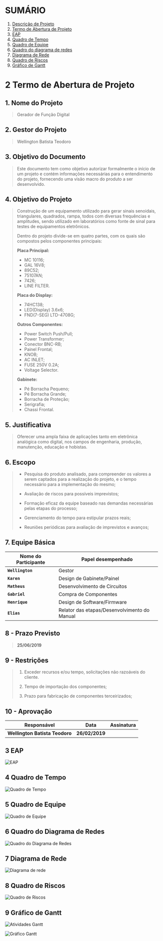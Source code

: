 # SUMÁRIO

1. [Descrição de Projeto](#1-Descrição-de-Projeto)   
2. [Termo de Abertura de Projeto](#2-Termo-de-Abertura-de-Projeto)
3. [EAP](#3-EAP)   
4. [Quadro de Tempo](#4-Quadro-de-Tempo)  
5. [Quadro de Equipe](#5-Quadro-de-Equipe)  
6. [Quadro do diagrama de redes](#6-Quadro-do-Diagrama-de-Redes)  
7. [Diagrama de Rede](#7-Diagrama-de-Rede)  
8. [Quadro de Riscos](#8-Quadro-de-Riscos)  
9. [Gráfico de Gantt](#9-Gráfico-de-Gantt)


# 2 Termo de Abertura de Projeto


## **1. Nome do Projeto**

> Gerador de Função Digital

## **2. Gestor do Projeto**

> Wellington Batista Teodoro

## **3. Objetivo do Documento**

>Este documento tem como objetivo autorizar formalmente o início de um projeto e contém informações necessárias para o entendimento do projeto, fornecendo uma visão macro do produto a ser desenvolvido.

## **4. Objetivo do Projeto**

>Construção de um equipamento utilizado para gerar sinais senoidais, triangulares, quadrados, rampa, todos com diversas frequências e amplitudes, sendo utilizado em laboratórios como fonte de sinal para testes de equipamentos eletrônicos.
>
>Dentro do projeto divide-se em quatro partes, com os quais são compostos pelos componentes principais:
>
>   **Placa Principal:**
>
> -   MC 10116;
> -   GAL 16V8; 
>-   89C52;
>-   75107AN;
>-   7426; 
>-   LINE FILTER.
>
>   **Placa do Display:** 
>   
>-   74HC138; 
>-   LED(Display) 3.6x6; 
>-   FND(7-SEG) LTD-4708G;
>
>**Outros Componentes:**
>
>-   Power Switch Push/Pull;  
>-   Power Transformer;
>-   Conector BNC-RB;  
>-   Painel Frontal;
>-   KNOB;    
>-   AC INLET;   
>-   FUSE 250V 0.2A;  
>-   Voltage Selector.
>
> **Gabinete:**
> 
>-   Pé Borracha Pequeno;    
>-   Pé Borracha Grande;    
>-   Borracha de Proteção;    
>-   Serigrafia;    
>-   Chassi Frontal.

## **5. Justificativa**

>Oferecer uma ampla faixa de aplicações tanto em eletrônica analógica como digital, nos campos de engenharia, produção, manutenção, educação e hobistas.

## **6. Escopo**

>-   Pesquisa do produto analisado, para compreender os valores a serem captados para a realização do projeto, e o tempo necessário para a implementação do mesmo;
>
>-  Avaliação de riscos para possíveis imprevistos;
>  
>-  Formação eficaz da equipe baseado nas demandas necessárias pelas etapas do processo;
>     
>-  Gerenciamento do tempo para estipular prazos reais;
>
>-   Reuniões periódicas para avaliação de imprevistos e avanços;

## **7. Equipe Básica**


|**Nome do Participante**|**Papel desempenhado**                           |
|------------------------|-------------------------------------------------|
|**`Wellington`**            |Gestor                  					   |
|**`Karen`**      			 |Design de Gabinete/Painel           		   |
|**`Matheus`**	  			 |Desenvolvimento de Circuitos				   |
|**`Gabriel`**    			 |Compra de Componentes           			   |
|**`Henrique`**   			 |Design de Software/Firmware            	   |
|**`Elias`**	  			 |Relator das etapas/Desenvolvimento do Manual |


## **8 - Prazo Previsto**

>**25/06/2019**

## **9 - Restrições**

>1. Exceder recursos e/ou tempo, solicitações não razoáveis do cliente.
>
>2. Tempo de importação dos componentes;
>
>3. Prazo para fabricação de componentes terceirizados;

## **10 - Aprovação**


|**Responsável** |**Data**                       |**Assinatura**               |
|----------------|-------------------------------|-----------------------------|
|**Wellington Batista Teodoro**|**26/02/2019**   |                             |


## 3 EAP

![EAP](https://github.com/LPAE/pje_tec_19_1/blob/master/WellingtonBTeodoro/diretorio_imagens/EAP.jpg)

## 4 Quadro de Tempo

![Quadro de Tempo](https://github.com/LPAE/pje_tec_19_1/blob/master/WellingtonBTeodoro/diretorio_imagens/quadro_de_Tempo.jpg)

## 5 Quadro de Equipe

![Quadro de Equipe](https://github.com/LPAE/pje_tec_19_1/blob/master/WellingtonBTeodoro/diretorio_imagens/quadro_de_Equipe.jpg)

## 6 Quadro do Diagrama de Redes

![Quadro do Diagrama de Redes](https://github.com/LPAE/pje_tec_19_1/blob/master/WellingtonBTeodoro/diretorio_imagens/diagrama_de_rede_quadro.jpg)

## 7 Diagrama de Rede

![Diagrama de rede](https://github.com/LPAE/pje_tec_19_1/blob/master/WellingtonBTeodoro/diretorio_imagens/diagrama_de_rede.jpg)

## 8 Quadro de Riscos  

![Quadro de Riscos](https://github.com/LPAE/pje_tec_19_1/blob/master/WellingtonBTeodoro/diretorio_imagens/quadro_de_riscos.jpg)

## 9 Gráfico de Gantt 

![Atividades Gantt](https://github.com/LPAE/pje_tec_19_1/blob/master/WellingtonBTeodoro/diretorio_imagens/gantt_1.jpg)

![Gráfico Gantt](https://github.com/LPAE/pje_tec_19_1/blob/master/WellingtonBTeodoro/diretorio_imagens/GANTT_2.jpg)







 
